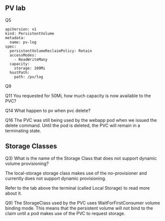 ## PV lab

Q5

```
apiVersion: v1
kind: PersistentVolume
metadata:
  name: pv-log
spec:
  persistentVolumeReclaimPolicy: Retain
  accessModes:
    - ReadWriteMany
  capacity:
    storage: 100Mi
  hostPath:
    path: /pv/log
```

Q9

Q11 You requested for 50Mi, how much capacity is now available to the PVC?

Q14 What happen to pv when pvc delete?

Q16 The PVC was still being used by the webapp pod when we issued the delete command. Until the pod is deleted, the PVC will remain in a terminating state.

## Storage Classes

Q3) What is the name of the Storage Class that does not support dynamic volume provisioning? 

The local-storage storage class makes use of the no-provisioner and currently does not support dynamic provisioning.

Refer to the tab above the terminal (called Local Storage) to read more about it.

Q9) The StorageClass used by the PVC uses WaitForFirstConsumer volume binding mode. This means that the persistent volume will not bind to the claim until a pod makes use of the PVC to request storage.